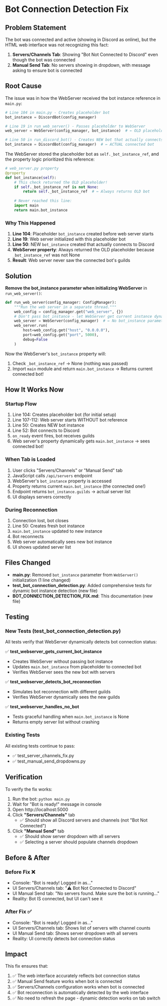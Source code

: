 # Bot Connection Detection Fix

## Problem Statement

The bot was connected and active (showing in Discord as online), but the HTML web interface was not recognizing this fact:

1. **Servers/Channels Tab**: Showing "Bot Not Connected to Discord" even though the bot was connected
2. **Manual Send Tab**: No servers showing in dropdown, with message asking to ensure bot is connected

## Root Cause

The issue was in how the WebServer received the bot instance reference in `main.py`:

```python
# Line 104 in main.py - Creates placeholder bot
bot_instance = DiscordBot(config_manager)

# Line 19 in run_web_server() - Passes placeholder to WebServer
web_server = WebServer(config_manager, bot_instance)  # ← OLD placeholder!

# Line 50 in run_discord_bot() - Creates NEW bot that actually connects
bot_instance = DiscordBot(config_manager)  # ← ACTUAL connected bot
```

The WebServer stored the placeholder bot as `self._bot_instance_ref`, and the property logic prioritized this reference:

```python
# web_server.py property
@property
def bot_instance(self):
    # This check returned the OLD placeholder!
    if self._bot_instance_ref is not None:
        return self._bot_instance_ref  # ← Always returns OLD bot
    
    # Never reached this line:
    import main
    return main.bot_instance
```

### Why This Happened

1. **Line 104**: Placeholder `bot_instance` created before web server starts
2. **Line 19**: Web server initialized with this placeholder bot
3. **Line 50**: NEW `bot_instance` created that actually connects to Discord
4. **WebServer property**: Always returned the OLD placeholder because `_bot_instance_ref` was not None
5. **Result**: Web server never saw the connected bot's guilds

## Solution

**Remove the bot_instance parameter when initializing WebServer** in `run_web_server()`:

```python
def run_web_server(config_manager: ConfigManager):
    """Run the web server in a separate thread."""
    web_config = config_manager.get("web_server", {})
    # Don't pass bot_instance - let WebServer get current instance dynamically from main.bot_instance
    web_server = WebServer(config_manager)  # ← No bot_instance parameter
    web_server.run(
        host=web_config.get("host", "0.0.0.0"),
        port=web_config.get("port", 5000),
        debug=False
    )
```

Now the WebServer's `bot_instance` property will:
1. Check `_bot_instance_ref` → None (nothing was passed)
2. Import `main` module and return `main.bot_instance` → Returns current connected bot!

## How It Works Now

### Startup Flow
1. Line 104: Creates placeholder bot (for initial setup)
2. Line 107-112: Web server starts WITHOUT bot reference
3. Line 50: Creates NEW bot instance
4. Line 52: Bot connects to Discord
5. `on_ready` event fires, bot receives guilds
6. Web server's property dynamically gets `main.bot_instance` → sees connected bot!

### When Tab is Loaded
1. User clicks "Servers/Channels" or "Manual Send" tab
2. JavaScript calls `/api/servers` endpoint
3. WebServer's `bot_instance` property is accessed
4. Property returns current `main.bot_instance` (the connected one!)
5. Endpoint returns `bot_instance.guilds` → actual server list
6. UI displays servers correctly

### During Reconnection
1. Connection lost, bot closes
2. Line 50: Creates fresh bot instance
3. `main.bot_instance` updated to new instance
4. Bot reconnects
5. Web server automatically sees new bot instance
6. UI shows updated server list

## Files Changed

- **main.py**: Removed `bot_instance` parameter from `WebServer()` initialization (1 line changed)
- **test_bot_connection_detection.py**: Added comprehensive tests for dynamic bot instance detection (new file)
- **BOT_CONNECTION_DETECTION_FIX.md**: This documentation (new file)

## Testing

### New Tests (test_bot_connection_detection.py)
All tests verify that WebServer dynamically detects bot connection status:

✅ **test_webserver_gets_current_bot_instance**
- Creates WebServer without passing bot instance
- Updates `main.bot_instance` from placeholder to connected bot
- Verifies WebServer sees the new bot with servers

✅ **test_webserver_detects_bot_reconnection**
- Simulates bot reconnection with different guilds
- Verifies WebServer dynamically sees the new guilds

✅ **test_webserver_handles_no_bot**
- Tests graceful handling when `main.bot_instance` is None
- Returns empty server list without crashing

### Existing Tests
All existing tests continue to pass:
- ✅ test_server_channels_fix.py
- ✅ test_manual_send_dropdowns.py

## Verification

To verify the fix works:

1. Run the bot: `python main.py`
2. Wait for "Bot is ready!" message in console
3. Open http://localhost:5000
4. Click **"Servers/Channels"** tab
   - ✅ Should show all Discord servers and channels (not "Bot Not Connected")
5. Click **"Manual Send"** tab
   - ✅ Should show server dropdown with all servers
   - ✅ Selecting a server should populate channels dropdown

## Before & After

### Before Fix ❌
- Console: "Bot is ready! Logged in as..."
- UI Servers/Channels tab: "⚠️ Bot Not Connected to Discord"
- UI Manual Send tab: "No servers found. Make sure the bot is running..."
- Reality: Bot IS connected, but UI can't see it

### After Fix ✅
- Console: "Bot is ready! Logged in as..."
- UI Servers/Channels tab: Shows list of servers with channel counts
- UI Manual Send tab: Shows server dropdown with all servers
- Reality: UI correctly detects bot connection status

## Impact

This fix ensures that:
1. ✅ The web interface accurately reflects bot connection status
2. ✅ Manual Send feature works when bot is connected
3. ✅ Servers/Channels configuration works when bot is connected
4. ✅ Bot reconnection is automatically detected by the web interface
5. ✅ No need to refresh the page - dynamic detection works on tab switch
